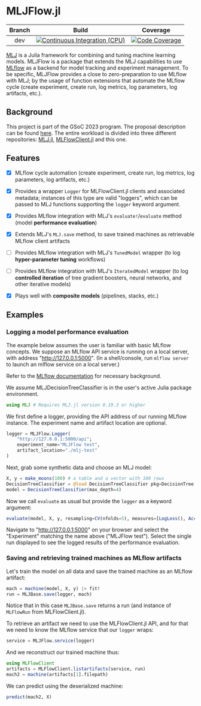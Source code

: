 # MLJFlow.jl

| Branch | Build | Coverage |
| :---: | :---: | :---: |
| dev | [![Continuous Integration (CPU)][ci-dev-img]][ci-dev] | [![Code Coverage][codecov-dev-img]][codecov-dev] |

[ci-dev]: https://github.com/pebeto/MLJFlow.jl/actions/workflows/CI.yml
[ci-dev-img]: https://github.com/pebeto/MLJFlow.jl/actions/workflows/CI.yml/badge.svg?branch=dev "Continuous Integration (CPU)"
[codecov-dev]: https://codecov.io/github/JuliaAI/MLJFlow.jl?branch=dev
[codecov-dev-img]: https://codecov.io/gh/JuliaAI/MLJFlow.jl/branch/dev/graphs/badge.svg?branch=dev "Code Coverage"

[MLJ](https://github.com/alan-turing-institute/MLJ.jl) is a Julia framework for
combining and tuning machine learning models. MLJFlow is a package that extends
the MLJ capabilities to use [MLflow](https://mlflow.org/) as a backend for
model tracking and experiment management. To be specific, MLJFlow provides a
close to zero-preparation to use MLflow with MLJ; by the usage of function
extensions that automate the MLflow cycle (create experiment, create run, log
metrics, log parameters, log artifacts, etc.).

## Background

This project is part of the GSoC 2023 program. The proposal description can be
found [here](https://summerofcode.withgoogle.com/programs/2023/projects/iRxuzeGJ).
The entire workload is divided into three different repositories:
[MLJ.jl](https://github.com/alan-turing-institute/MLJ.jl), 
[MLFlowClient.jl](https://github.com/JuliaAI/MLFlowClient.jl) and this one.

## Features

- [x] MLflow cycle automation (create experiment, create run, log metrics, log parameters,
      log artifacts, etc.)

- [x] Provides a wrapper `Logger` for MLFlowClient.jl clients and associated
      metadata; instances of this type are valid "loggers", which can be passed to MLJ
      functions supporting the `logger` keyword argument.
	  
- [x] Provides MLflow integration with MLJ's `evaluate!`/`evaluate` method (model
      **performance evaluation**)

- [x] Extends MLJ's `MLJ.save` method, to save trained machines as retrievable MLflow
      client artifacts

- [ ] Provides MLflow integration with MLJ's `TunedModel` wrapper (to log **hyper-parameter
      tuning** workflows)

- [ ] Provides MLflow integration with MLJ's `IteratedModel` wrapper (to log **controlled
      iteration** of tree gradient boosters, neural networks, and other iterative models)

- [x] Plays well with **composite models** (pipelines, stacks, etc.)


## Examples

### Logging a model performance evaluation

The example below assumes the user is familiar with basic MLflow concepts. We suppose an
MLflow API service is running on a local server, with address "http://127.0.0.1:5000". (In a
shell/console, run `mlflow server` to launch an mlflow service on a local server.)

Refer to the [MLflow documentation](https://www.mlflow.org/docs/latest/index.html) for
necessary background.

We assume MLJDecisionTreeClassifier is in the user's active Julia package
environment.

```julia
using MLJ # Requires MLJ.jl version 0.19.3 or higher
```

We first define a logger, providing the API address of our running MLflow
instance. The experiment name and artifact location are optional.

```julia
logger = MLJFlow.Logger(
    "http://127.0.0.1:5000/api";
    experiment_name="MLJFlow test",
    artifact_location="./mlj-test"
)
```

Next, grab some synthetic data and choose an MLJ model:

```julia
X, y = make_moons(100) # a table and a vector with 100 rows
DecisionTreeClassifier = @load DecisionTreeClassifier pkg=DecisionTree
model = DecisionTreeClassifier(max_depth=4)
```

Now we call `evaluate` as usual but provide the `logger` as a keyword argument:

```julia
evaluate(model, X, y, resampling=CV(nfolds=5), measures=[LogLoss(), Accuracy()], logger=logger)
```

Navigate to "http://127.0.0.1:5000" on your browser and select the "Experiment" matching
the name above ("MLJFlow test"). Select the single run displayed to see the logged results
of the performance evaluation.


### Saving and retrieving trained machines as MLflow artifacts

Let's train the model on all data and save the trained machine as an MLflow artifact:

```julia
mach = machine(model, X, y) |> fit!
run = MLJBase.save(logger, mach)
```

Notice that in this case `MLJBase.save` returns a run (and instance of `MLFlowRun` from
MLFlowClient.jl). 

To retrieve an artifact we need to use the MLFlowClient.jl API, and for that we need to
know the MLflow service that our `logger` wraps:

```julia
service = MLJFlow.service(logger)
```

And we reconstruct our trained machine thus:

```julia
using MLFlowClient
artifacts = MLFlowClient.listartifacts(service, run)
mach2 = machine(artifacts[1].filepath)
```

We can predict using the deserialized machine:

```julia
predict(mach2, X)
```
